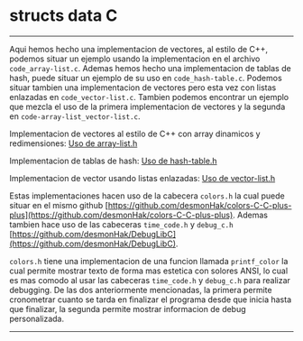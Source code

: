 # structs data C

----

Aqui hemos hecho una implementacion de vectores, al estilo de C++, podemos situar un ejemplo usando la implementacion en el archivo `code_array-list.c`. Ademas hemos hecho una implementacion de tablas de hash, puede situar un ejemplo de su uso en `code_hash-table.c`. Podemos situar tambien una implementacion de vectores pero esta vez con listas enlazadas en `code_vector-list.c`. Tambien podemos encontrar un ejemplo que mezcla el uso de la primera implementacion de vectores y la segunda en `code-array-list_vector-list.c`.

Implementacion de vectores al estilo de C++ con array dinamicos y redimensiones:
[Uso de array-list.h](./array-list.md)

Implementacion de tablas de hash:
[Uso de hash-table.h](./hash-table.md)

Implementacion de vector usando listas enlazadas:
[Uso de vector-list.h](./vector-list.md)

Estas implementaciones hacen uso de la cabecera `colors.h` la cual puede situar en el mismo github [https://github.com/desmonHak/colors-C-C-plus-plus](https://github.com/desmonHak/colors-C-C-plus-plus). Ademas tambien hace uso de las cabeceras `time_code.h` y `debug_c.h` [https://github.com/desmonHak/DebugLibC](https://github.com/desmonHak/DebugLibC).

`colors.h` tiene una implementacion de una funcion llamada `printf_color` la cual permite mostrar texto de forma mas estetica con solores ANSI, lo cual es mas comodo al usar las cabeceras `time_code.h` y `debug_c.h` para realizar debugging. De las dos anteriormente mencionadas, la primera permite cronometrar cuanto se tarda en finalizar el programa desde que inicia hasta que finalizar, la segunda permite mostrar informacion de debug personalizada.

----